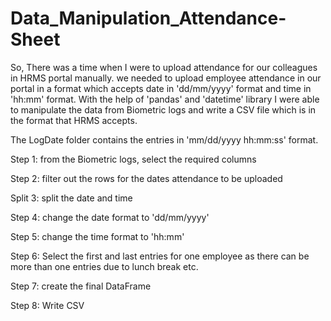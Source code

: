 # Data_Manipulation_Attendance-Sheet
So, There was a time when I were to upload attendance for our colleagues in HRMS portal manually. we needed to upload employee attendance in our portal in a format which accepts date in 'dd/mm/yyyy' format and time in 'hh:mm' format.
With the help of 'pandas' and 'datetime' library I were able to manipulate the data from Biometric logs and write a CSV file which is in the format that HRMS accepts.


The LogDate folder contains the entries in 'mm/dd/yyyy hh:mm:ss' format.

Step 1:
from the Biometric logs, select the required columns 

Step 2:
filter out the rows for the dates attendance to be uploaded

Split 3:
split the date and time

Step 4:
change the date format to 'dd/mm/yyyy'

Step 5:
change the time format to 'hh:mm'

Step 6:
Select the first and last entries for one employee as there can be more than one entries due to lunch break etc.

Step 7:
create the final DataFrame

Step 8:
Write CSV
